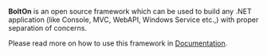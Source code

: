 **BoltOn** is an open source framework which can be used to build any .NET application (like Console, MVC, WebAPI, Windows Service etc.,) with proper separation of concerns.

Please read more on how to use this framework in [Documentation](https://gokulm.github.io/BoltOn/).


